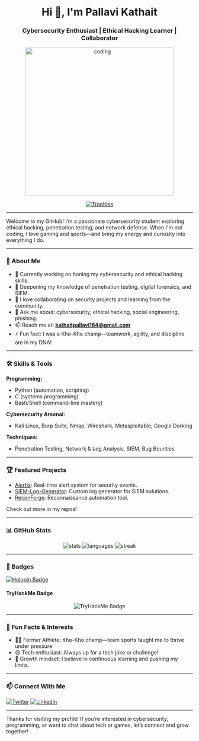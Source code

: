 <h1 align="center">Hi 👋, I'm Pallavi Kathait</h1>
<h3 align="center">Cybersecurity Enthusiast | Ethical Hacking Learner | Collaborator</h3>

<p align="center">
  <img alt="coding" width="400" src="https://private-user-images.githubusercontent.com/74038190/325895827-ad50585b-2e08-4f45-9836-9bb6d67e2a86.gif" />
</p>

<p align="center">
  <a href="https://github-profile-trophy.vercel.app/?username=iceybubble">
    <img src="https://github-profile-trophy.vercel.app/?username=iceybubble" alt="Trophies" />
  </a>
</p>

---

Welcome to my GitHub! I’m a passionate cybersecurity student exploring ethical hacking, penetration testing, and network defense. When I'm not coding, I love gaming and sports—and bring my energy and curiosity into everything I do.

---

### 🚀 About Me
- 🔭 Currently working on honing my cybersecurity and ethical hacking skills.
- 🌱 Deepening my knowledge of penetration testing, digital forensics, and SIEM.
- 🤝 I love collaborating on security projects and learning from the community.
- 💬 Ask me about: cybersecurity, ethical hacking, social engineering, phishing.
- 📫 Reach me at: **kathaitpallavi164@gmail.com**
- ⚡ Fun fact: I was a Kho-Kho champ—teamwork, agility, and discipline are in my DNA!

---

### 🛠️ Skills & Tools

**Programming:**
- Python (automation, scripting)
- C (systems programming)
- Bash/Shell (command-line mastery)

**Cybersecurity Arsenal:**
- Kali Linux, Burp Suite, Nmap, Wireshark, Metasploitable, Google Dorking

**Techniques:**
- Penetration Testing, Network & Log Analysis, SIEM, Bug Bounties

---

### 🏆 Featured Projects

- [Alertix](https://github.com/iceybubble/Alertix): Real-time alert system for security events.
- [SIEM-Log-Generator](https://github.com/iceybubble/SIEM-Log-Generator): Custom log generator for SIEM solutions.
- [ReconForge](https://github.com/iceybubble/ReconForge): Reconnaissance automation tool.

Check out more in my repos!

---

### 📊 GitHub Stats

<p align="center">
  <img src="https://github-readme-stats.vercel.app/api?username=iceybubble&show_icons=true&locale=en" alt="stats" />
  <img src="https://github-readme-stats.vercel.app/api/top-langs?username=iceybubble&show_icons=true&locale=en&layout=compact" alt="languages" />
  <img src="https://github-readme-streak-stats.herokuapp.com/?user=iceybubble&" alt="streak" />
</p>

---

### 🏅 Badges

<p align="left">
  <a href="https://holopin.io/@iceybubble"><img src="https://holopin.me/iceybubble" alt="Holopin Badge" /></a>
</p>

#### TryHackMe Badge

<p align="center">
  <img src="https://tryhackme-badges.s3.amazonaws.com/PallaviKathait.png" alt="TryHackMe Badge" />
</p>

---

### 🌱 Fun Facts & Interests

- 🏃‍♂️ Former Athlete: Kho-Kho champ—team sports taught me to thrive under pressure.
- 😄 Tech enthusiast: Always up for a tech joke or challenge!
- 🚀 Growth mindset: I believe in continuous learning and pushing my limits.

---

### 📫 Connect With Me

<p align="left">
  <a href="https://twitter.com/maybe_priyanshi" target="_blank"><img src="https://img.shields.io/twitter/follow/maybe_priyanshi?logo=twitter&style=for-the-badge" alt="Twitter" /></a>
  <a href="https://linkedin.com/in/pallavikathait" target="_blank"><img src="https://img.shields.io/badge/LinkedIn-blue?style=for-the-badge&logo=linkedin" alt="LinkedIn" /></a>
</p>

---

Thanks for visiting my profile! If you’re interested in cybersecurity, programming, or want to chat about tech or games, let’s connect and grow together!